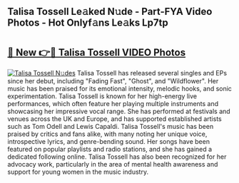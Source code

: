 ## Talisa Tossell Le𝚊ked N𝚞de - Part-FYA Video Photos - Hot Onlyf𝚊ns Le𝚊ks Lp7tp

# <h2><a href="http://ab32197.deff.icu/?id=Talisa+Tossell">🔗 New 👉🔴 Talisa Tossell VIDEO Photos</a></h2>

[![Talisa Tossell N𝚞des](https://i.imgur.com/rIISA9y.gif)](http://ab32197.deff.icu/?id=Talisa+Tossell)
Talisa Tossell has released several singles and EPs since her debut, including "Fading Fast", "Ghost", and "Wildflower". Her music has been praised for its emotional intensity, melodic hooks, and sonic experimentation. Talisa Tossell is known for her high-energy live performances, which often feature her playing multiple instruments and showcasing her impressive vocal range. She has performed at festivals and venues across the UK and Europe, and has supported established artists such as Tom Odell and Lewis Capaldi. Talisa Tossell's music has been praised by critics and fans alike, with many noting her unique voice, introspective lyrics, and genre-bending sound. Her songs have been featured on popular playlists and radio stations, and she has gained a dedicated following online. Talisa Tossell has also been recognized for her advocacy work, particularly in the area of mental health awareness and support for young women in the music industry.
